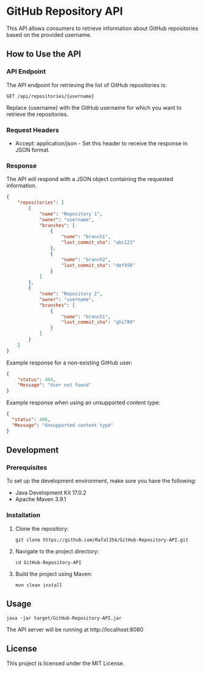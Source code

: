 # GitHub Repository API

This API allows consumers to retrieve information about GitHub repositories based on the provided username.

## How to Use the API

### API Endpoint

The API endpoint for retrieving the list of GitHub repositories is:

```http request
GET /api/repositories/{username}
```

Replace {username} with the GitHub username for which you want to retrieve the repositories.

### Request Headers

* Accept: application/json - Set this header to receive the response in JSON format.

### Response

The API will respond with a JSON object containing the requested information.

```json
{
    "repositories": [
        {
            "name": "Repository 1",
            "owner": "username",
            "branches": [
                {
                    "name": "branch1",
                    "last_commit_sha": "abc123"
                },
                {
                    "name": "branch2",
                    "last_commit_sha": "def456"
                }
            ]
        },
        {
            "name": "Repository 2",
            "owner": "username",
            "branches": [
                {
                    "name": "branch1",
                    "last_commit_sha": "ghi789"
                }
            ]
        }
    ]
}
```

Example response for a non-existing GitHub user:

```json
{
    "status": 404,
    "Message": "User not found"
}
```

Example response when using an unsupported content type:

```json
{
  "status": 406,
  "Message": "Unsupported content type"
}
```

## Development

### Prerequisites

To set up the development environment, make sure you have the following:

* Java Development Kit 17.0.2
* Apache Maven 3.9.1

### Installation

1. Clone the repository:
    ```
    git clone https://github.com/Rafal354/GitHub-Repository-API.git
    ```

2. Navigate to the project directory:
    ```
    cd GitHub-Repository-API
    ```
   
3. Build the project using Maven:
    ```
   mvn clean install
    ```
   
## Usage
```
java -jar target/GitHub-Repository-API.jar
```
The API server will be running at http://localhost:8080
   
## License

This project is licensed under the MIT License.
